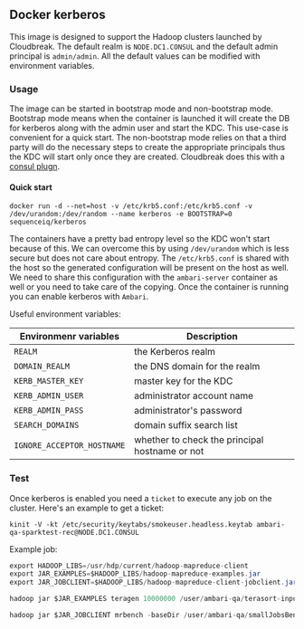 ## Docker kerberos
This image
is designed to support the Hadoop clusters launched by Cloudbreak. The default realm is `NODE.DC1.CONSUL` and the default admin principal is `admin/admin`. All the default values can be modified with environment variables.

### Usage

The image can be started in bootstrap mode and non-bootstrap mode. Bootstrap mode means
when the container is launched it will create the DB for kerberos along with the admin user and start the KDC. 
This use-case is convenient for a quick start. The non-bootstrap mode relies on that a third party will do the necessary steps to create the appropriate principals thus the KDC will start only once they are created. 
Cloudbreak does this with a [consul plugn](https://github.com/sequenceiq/consul-plugins-kerberos).

#### Quick start
```
docker run -d --net=host -v /etc/krb5.conf:/etc/krb5.conf -v /dev/urandom:/dev/random --name kerberos -e BOOTSTRAP=0 sequenceiq/kerberos
```
The containers have a pretty bad entropy level so the KDC won't start because of this. We can overcome this by using `/dev/urandom` which is less secure but does not care about entropy. 
The `/etc/krb5.conf` is shared with the host so the generated configuration will be present on the host as well. We need to share this configuration with the `ambari-server` container as well or you need to take care of the copying.
Once the container is running you can enable kerberos with `Ambari`.

Useful environment variables:

| Environmenr variables      | Description                                    |
| -------------------------- | ---------------------------------------------- |
| `REALM`                    | the Kerberos realm                             |
| `DOMAIN_REALM`             | the DNS domain for the realm                   |
| `KERB_MASTER_KEY`          | master key for the KDC                         |
| `KERB_ADMIN_USER`          | administrator account name                     |
| `KERB_ADMIN_PASS`          | administrator's password                       |
| `SEARCH_DOMAINS`           | domain suffix search list                      |
| `IGNORE_ACCEPTOR_HOSTNAME` | whether to check the principal hostname or not |

### Test
Once kerberos is enabled you need a `ticket` to execute any job on the cluster. Here's an example to get a ticket:
```
kinit -V -kt /etc/security/keytabs/smokeuser.headless.keytab ambari-qa-sparktest-rec@NODE.DC1.CONSUL
```
Example job:
```java
export HADOOP_LIBS=/usr/hdp/current/hadoop-mapreduce-client
export JAR_EXAMPLES=$HADOOP_LIBS/hadoop-mapreduce-examples.jar
export JAR_JOBCLIENT=$HADOOP_LIBS/hadoop-mapreduce-client-jobclient.jar

hadoop jar $JAR_EXAMPLES teragen 10000000 /user/ambari-qa/terasort-input

hadoop jar $JAR_JOBCLIENT mrbench -baseDir /user/ambari-qa/smallJobsBenchmark -numRuns 5 -maps 10 -reduces 5 -inputLines 10 -inputType ascending
```
